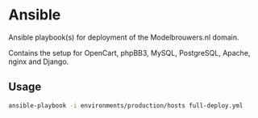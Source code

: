 # Ansible

Ansible playbook(s) for deployment of the Modelbrouwers.nl domain.

Contains the setup for OpenCart, phpBB3, MySQL, PostgreSQL, Apache,
nginx and Django.


## Usage

```bash
ansible-playbook -i environments/production/hosts full-deploy.yml
```
